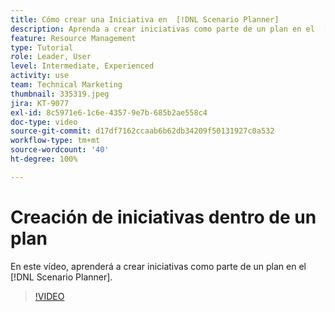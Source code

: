 ```yaml
---
title: Cómo crear una Iniciativa en  [!DNL Scenario Planner]
description: Aprenda a crear iniciativas como parte de un plan en el  [!DNL Scenario Planner].
feature: Resource Management
type: Tutorial
role: Leader, User
level: Intermediate, Experienced
activity: use
team: Technical Marketing
thumbnail: 335319.jpeg
jira: KT-9077
exl-id: 8c5971e6-1c6e-4357-9e7b-685b2ae558c4
doc-type: video
source-git-commit: d17df7162ccaab6b62db34209f50131927c0a532
workflow-type: tm+mt
source-wordcount: '40'
ht-degree: 100%

---
```


# Creación de iniciativas dentro de un plan

En este vídeo, aprenderá a crear iniciativas como parte de un plan en el [!DNL Scenario Planner].

>[!VIDEO](https://video.tv.adobe.com/v/335319/?quality=12&learn=on&enablevpops)
